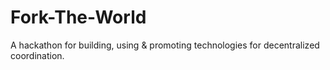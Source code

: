 # Fork-The-World
A hackathon for building, using &amp; promoting technologies for decentralized coordination.
